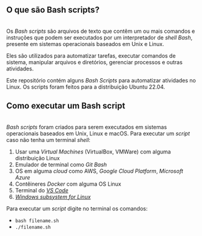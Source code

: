 ## O que são Bash scripts?
\
Os *Bash scripts* são arquivos de texto que contêm um ou mais comandos e instruções que podem ser executados por um interpretador de *shell Bash*, presente em sistemas operacionais baseados em Unix e Linux.

Eles são utilizados para automatizar tarefas, executar comandos de sistema, manipular arquivos e diretórios, gerenciar processos e outras atividades. 

Este repositório contém alguns *Bash Scripts* para automatizar atividades no Linux. Os scripts foram feitos para a distribuição Ubuntu 22.04.

## Como executar um Bash script
\
*Bash scripts* foram criados para serem executados em sistemas operacionais baseados em Unix, Linux e macOS. Para executar um *script* caso não tenha um terminal *shell*:

1. Usar uma *Virtual Machines* (VirtualBox, VMWare) com alguma distribuição Linux
2. Emulador de terminal como *Git Bash*
3. OS em alguma *cloud* como AWS, *Google Cloud Platform*, *Microsoft Azure*
4. Contêineres *Docker* com alguma OS Linux
5. Terminal do [*VS Code*](https://code.visualstudio.com/)
6. [*Windows subsystem for Linux*](https://learn.microsoft.com/en-us/windows/wsl/about)


Para executar um *script* digite no terminal os comandos:
* `bash filename.sh`
* `./filename.sh`